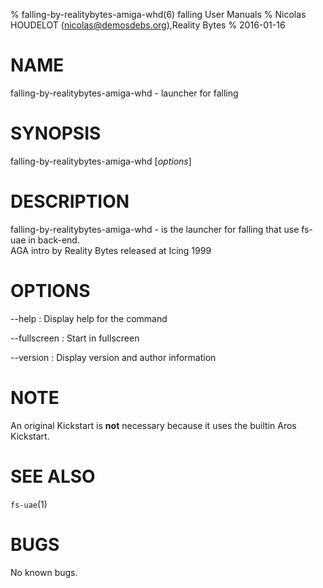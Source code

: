 % falling-by-realitybytes-amiga-whd(6) falling User Manuals
% Nicolas HOUDELOT (nicolas@demosdebs.org),Reality Bytes
% 2016-01-16

# NAME
falling-by-realitybytes-amiga-whd - launcher for falling

# SYNOPSIS
falling-by-realitybytes-amiga-whd [*options*]

# DESCRIPTION
falling-by-realitybytes-amiga-whd - is the launcher for falling that use fs-uae in back-end.  
AGA intro by Reality Bytes released at Icing 1999

# OPTIONS
\--help
:   Display help for the command

\--fullscreen
:   Start in fullscreen

\--version
:   Display version and author information

# NOTE
An original Kickstart is **not** necessary because it uses the builtin Aros Kickstart.

# SEE ALSO
`fs-uae`(1)

# BUGS
No known bugs.
